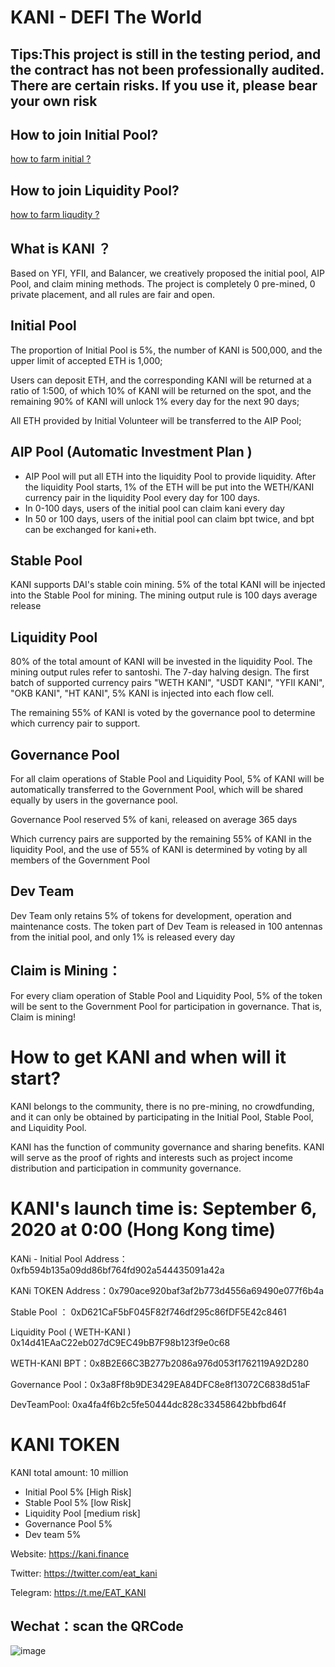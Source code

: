 # KANI - DEFI The World

## Tips:This project is still in the testing period, and the contract has not been professionally audited. There are certain risks. If you use it, please bear your own risk

## How to join Initial Pool?

[how to farm initial ?](https://github.com/kani-fi/docs/blob/master/how%20to%20farm%20initial.md)

## How to join Liquidity Pool?

[how to farm liqudity ? ](https://github.com/kani-fi/docs/blob/master/how%20to%20farm%20liqudity.md)


## What is KANI ？

Based on YFI, YFII, and Balancer, we creatively proposed the initial pool, AIP Pool, and claim mining methods. The project is completely 0 pre-mined, 0 private placement, and all rules are fair and open.

## Initial Pool 

The proportion of Initial Pool is 5%, the number of KANI is 500,000, and the upper limit of accepted ETH is 1,000;

Users can deposit ETH, and the corresponding KANI will be returned at a ratio of 1:500, of which 10% of KANI will be returned on the spot, and the remaining 90% of KANI will unlock 1% every day for the next 90 days;

All ETH provided by Initial Volunteer will be transferred to the AIP Pool;

## AIP Pool (Automatic Investment Plan )

- AIP Pool will put all ETH into the liquidity Pool to provide liquidity. After the liquidity Pool starts, 1% of the ETH will be put into the WETH/KANI currency pair in the liquidity Pool every day for 100 days.
 - In 0-100 days, users of the initial pool can claim kani every day
 - In 50 or 100 days, users of the initial pool can claim bpt twice, and bpt can be exchanged for kani+eth.

## Stable Pool 

KANI supports DAI's stable coin mining. 5% of the total KANI will be injected into the Stable Pool for mining. The mining output rule is 100 days average release

## Liquidity Pool 

80% of the total amount of KANI will be invested in the liquidity Pool. The mining output rules refer to santoshi. The 7-day halving design. The first batch of supported currency pairs "WETH KANI", "USDT KANI", "YFII KANI", "OKB KANI", "HT KANI", 5% KANI is injected into each flow cell.

The remaining 55% of KANI is voted by the governance pool to determine which currency pair to support.

## Governance  Pool 

For all claim operations of Stable Pool and Liquidity Pool, 5% of KANI will be automatically transferred to the Government Pool, which will be shared equally by users in the governance pool.

Governance Pool reserved 5% of kani, released on average 365 days

Which currency pairs are supported by the remaining 55% of KANI in the liquidity Pool, and the use of 55% of KANI is determined by voting by all members of the Government Pool
    
## Dev Team

Dev Team only retains 5% of tokens for development, operation and maintenance costs. The token part of Dev Team is released in 100 antennas from the initial pool, and only 1% is released every day

## Claim is Mining：

For every cliam operation of Stable Pool and Liquidity Pool, 5% of the token will be sent to the Government Pool for participation in governance. That is, Claim is mining!


# How to get KANI and when will it start?

KANI belongs to the community, there is no pre-mining, no crowdfunding, and it can only be obtained by participating in the Initial Pool, Stable Pool, and Liquidity Pool.

KANI has the function of community governance and sharing benefits. KANI will serve as the proof of rights and interests such as project income distribution and participation in community governance.

# KANI's launch time is: September 6, 2020 at 0:00 (Hong Kong time)

KANi - Initial Pool Address：0xfb594b135a09dd86bf764fd902a544435091a42a

KANi TOKEN Address：0x790ace920baf3af2b773d4556a69490e077f6b4a

Stable Pool ： 0xD621CaF5bF045F82f746df295c86fDF5E42c8461 

Liquidity Pool  ( WETH-KANI ) 0x14d41EAaC22eb027dC9EC49bB7F98b123f9e0c68

WETH-KANI BPT：0x8B2E66C3B277b2086a976d053f1762119A92D280

Governance  Pool：0x3a8Ff8b9DE3429EA84DFC8e8f13072C6838d51aF

DevTeamPool:
0xa4fa4f6b2c5fe50444dc828c33458642bbfbd64f


# KANI TOKEN

 KANI total amount: 10 million 
- Initial Pool   5%  [High Risk]
- Stable Pool  5% [low Risk]
- Liquidity Pool   [medium risk]
- Governance  Pool 5%
- Dev team  5%

Website: https://kani.finance

Twitter: https://twitter.com/eat_kani

Telegram: https://t.me/EAT_KANI


## Wechat：scan the QRCode

![image](https://s1.ax1x.com/2020/09/16/w2F78O.jpg)

